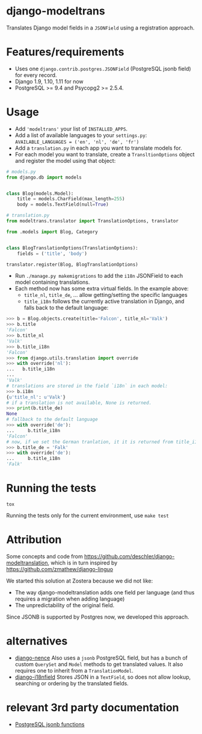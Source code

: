 # django-modeltrans

Translates Django model fields in a `JSONField` using a registration approach.

# Features/requirements

- Uses one `django.contrib.postgres.JSONField` (PostgreSQL jsonb field) for every record.
- Django 1.9, 1.10, 1.11 for now
- PostgreSQL >= 9.4 and Psycopg2 >= 2.5.4.

# Usage

 - Add `'modeltrans'` your list of `INSTALLED_APPS`.
 - Add a list of available languages to your `settings.py`:
   `AVAILABLE_LANGUAGES = ('en', 'nl', 'de', 'fr')`
 - Add a `translation.py` in each app you want to translate models for.
 - For each model you want to translate, create a `TransltionOptions` object and register the model using that object:
```python
# models.py
from django.db import models


class Blog(models.Model):
    title = models.CharField(max_length=255)
    body = models.TextField(null=True)

# translation.py
from modeltrans.translator import TranslationOptions, translator

from .models import Blog, Category


class BlogTranslationOptions(TranslationOptions):
    fields = ('title', 'body')

translator.register(Blog, BlogTranslationOptions)
```
 - Run `./manage.py makemigrations` to add the `i18n` JSONField to each model containing
   translations.
 - Each method now has some extra virtual fields. In the example above:
   - `title_nl`, `title_de`, ... allow getting/setting the specific languages
   - `title_i18n` follows the currently active translation in Django, and falls
     back to the default language:

```python
>>> b = Blog.objects.create(title='Falcon', title_nl='Valk')
>>> b.title
'Falcon'
>>> b.title_nl
'Valk'
>>> b.title_i18n
'Falcon'
>>> from django.utils.translation import override
>>> with override('nl'):
...   b.title_i18n
...
'Valk'
# translations are stored in the field `i18n` in each model:
>>> b.i18n
{u'title_nl': u'Valk'}
# if a translation is not available, None is returned.
>>> print(b.title_de)
None
# fallback to the default language
>>> with override('de'):
...     b.title_i18n
'Falcon'
# now, if we set the German tranlation, it it is returned from title_i18n:
>>> b.title_de = 'Falk'
>>> with override('de'):
...     b.title_i18n
'Falk'
```

# Running the tests

`tox`

Running the tests only for the current environment, use `make test`


# Attribution
Some concepts and code from https://github.com/deschler/django-modeltranslation,
which is in turn inspired by https://github.com/zmathew/django-linguo

We started this solution at Zostera because we did not like:
- The way django-modeltranslation adds one field per language (and thus requires a migration
when adding language)
- The unpredictability of the original field.

Since JSONB is supported by Postgres now, we developed this approach.

# alternatives
- [django-nence](https://github.com/tatterdemalion/django-nece/)
  Also uses a `jsonb` PostgreSQL field, but has a bunch of custom `QuerySet` and `Model` methods to get translated values. It also requires one to inherit from a `TranslationModel`.
- [django-i18nfield](https://github.com/raphaelm/django-i18nfield)
  Stores JSON in a `TextField`, so does not allow lookup, searching or ordering by the translated fields.

# relevant 3rd party documentation
- [PostgreSQL jsonb functions](https://www.postgresql.org/docs/9.5/static/functions-json.html)

